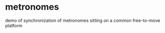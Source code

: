 metronomes
==========

demo of synchronization of metronomes sitting on a common free-to-move platform